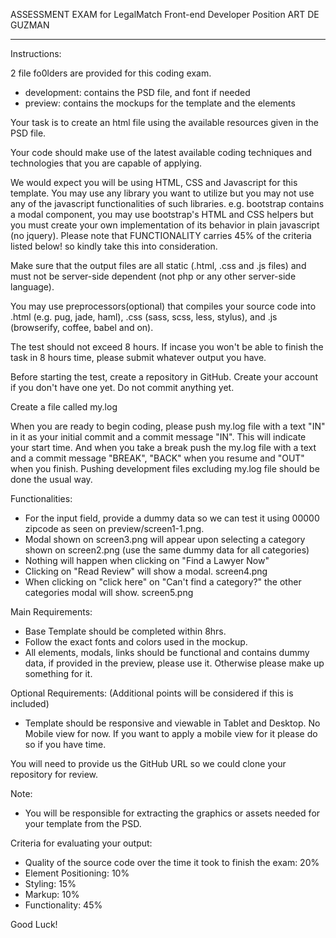 ASSESSMENT EXAM for LegalMatch Front-end Developer Position
ART DE GUZMAN

*******************************************

Instructions:


2 file fo0lders are provided for this coding exam.

- development: contains the PSD file, and font if needed
- preview: contains the mockups for the template and the elements

Your task is to create an html file using the available resources given in the PSD file.

Your code should make use of the latest available coding techniques and technologies that you are capable of applying.

We would expect you will be using HTML, CSS and Javascript for this template. You may use any library you want to utilize but you may not use any of the javascript functionalities of such libraries.
e.g. bootstrap contains a modal component, you may use bootstrap's HTML and CSS helpers but you must create your own implementation of its behavior in plain javascript (no jquery).
Please note that FUNCTIONALITY carries 45% of the criteria listed below! so kindly take this into consideration.

Make sure that the output files are all static (.html, .css and .js files) and must not be server-side dependent (not php or any other server-side language).

You may use preprocessors(optional) that compiles your source code into .html (e.g. pug, jade, haml), .css (sass, scss, less, stylus), and .js (browserify, coffee, babel and on).

The test should not exceed 8 hours. If incase you won't be able to finish the task in 8 hours time, please submit whatever output you have.

Before starting the test, create a repository in GitHub. Create your account if you don't have one yet. Do not commit anything yet.

Create a file called my.log

When you are ready to begin coding, please push my.log file with a text "IN" in it as your initial commit and a commit message "IN". This will indicate your start time. 
And when you take a break push the my.log file with a text and a commit message "BREAK", "BACK" when you resume and "OUT" when you finish. 
Pushing development files excluding my.log file should be done the usual way.

Functionalities:
- For the input field, provide a dummy data so we can test it using 00000 zipcode as seen on preview/screen1-1.png.
- Modal shown on screen3.png will appear upon selecting a category shown on screen2.png (use the same dummy data for all categories)
- Nothing will happen when clicking on "Find a Lawyer Now"
- Clicking on "Read Review" will show a modal. screen4.png
- When clicking on "click here" on "Can't find a category?" the other categories modal will show. screen5.png

Main Requirements:
- Base Template should be completed within 8hrs.
- Follow the exact fonts and colors used in the mockup.
- All elements, modals, links should be functional and contains dummy data, if provided in the preview, please use it. Otherwise please make up something for it.

Optional Requirements: (Additional points will be considered if this is included)
- Template should be responsive and viewable in Tablet and Desktop. No Mobile view for now. If you want to apply a mobile view for it please do so if you have time.

You will need to provide us the GitHub URL so we could clone your repository for review.

Note: 

- You will be responsible for extracting the graphics or assets needed for your template from the PSD.

Criteria for evaluating your output:

- Quality of the source code over the time it took to finish the exam: 20%
- Element Positioning: 10%
- Styling: 15%
- Markup: 10%
- Functionality: 45%

Good Luck!

